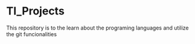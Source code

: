 # TI_Projects
This repository is to the learn about the programing languages and utilize the git funcionalities 
